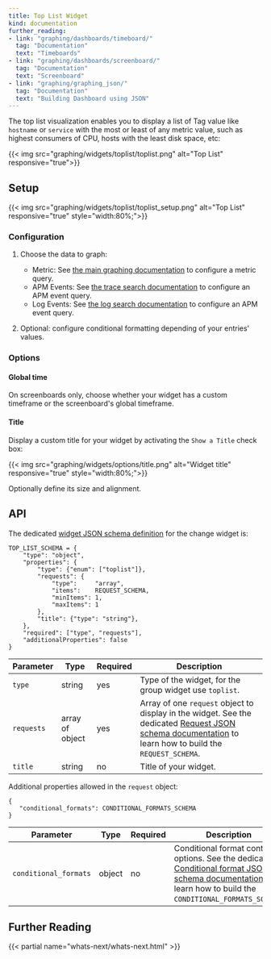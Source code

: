 ```yaml
---
title: Top List Widget
kind: documentation
further_reading:
- link: "graphing/dashboards/timeboard/"
  tag: "Documentation"
  text: "Timeboards"
- link: "graphing/dashboards/screenboard/"
  tag: "Documentation"
  text: "Screenboard"
- link: "graphing/graphing_json/"
  tag: "Documentation"
  text: "Building Dashboard using JSON"
---
```


The top list visualization enables you to display a list of Tag value like `hostname` or `service` with the most or least of any metric value, such as highest consumers of CPU, hosts with the least disk space, etc: 

{{< img src="graphing/widgets/toplist/toplist.png" alt="Top List" responsive="true">}}

## Setup

{{< img src="graphing/widgets/toplist/toplist_setup.png" alt="Top List" responsive="true" style="width:80%;">}}

### Configuration

1. Choose the data to graph:
    * Metric: See [the main graphing documentation][1] to configure a metric query.
    * APM Events: See [the trace search documentation][2] to configure an APM event query.
    * Log Events: See [the log search documentation][3] to configure an APM event query.

2. Optional: configure conditional formatting depending of your entries' values.

### Options
#### Global time

On screenboards only, choose whether your widget has a custom timeframe or the screenboard's global timeframe.

#### Title

Display a custom title for your widget by activating the `Show a Title` check box:

{{< img src="graphing/widgets/options/title.png" alt="Widget title" responsive="true" style="width:80%;">}}

Optionally define its size and alignment.

## API

The dedicated [widget JSON schema definition][4] for the change widget is: 

```
TOP_LIST_SCHEMA = {
    "type": "object",
    "properties": {
        "type": {"enum": ["toplist"]},
        "requests": {
            "type":     "array",
            "items":    REQUEST_SCHEMA,
            "minItems": 1,
            "maxItems": 1
        },
        "title": {"type": "string"},
    },
    "required": ["type", "requests"],
    "additionalProperties": false
}
```

| Parameter  | Type            | Required | Description                                                                                                                                                  |
| ------     | -----           | -------- | -----                                                                                                                                                        |
| `type`     | string          | yes      | Type of the widget, for the group widget use `toplist`.                                                                                                      |
| `requests` | array of object | yes      | Array of one `request` object to display in the widget. See the dedicated [Request JSON schema documentation][5] to learn how to build the `REQUEST_SCHEMA`. |
| `title`    | string          | no       | Title of your widget.                                                                                                                                        |


Additional properties allowed in the `request` object:

```
{
   "conditional_formats": CONDITIONAL_FORMATS_SCHEMA
}
```

| Parameter             | Type   | Required | Description                                                                                                                                                     |
| ------                | -----  | ----     | -------                                                                                                                                                         |
| `conditional_formats` | object | no       | Conditional format control options. See the dedicated [Conditional format JSON schema documentation][6] to learn how to build the `CONDITIONAL_FORMATS_SCHEMA`. |


## Further Reading

{{< partial name="whats-next/whats-next.html" >}}

[1]: /graphing
[2]: /tracing/visualization/search/#search-bar
[3]: https://docs.datadoghq.com/logs/explorer/search/#search-syntax
[4]: /graphing/graphing_json/widget_json
[5]: /graphing/graphing_json/request_json
[6]: /graphing/graphing_json/widget_json/#conditional-format-schema
